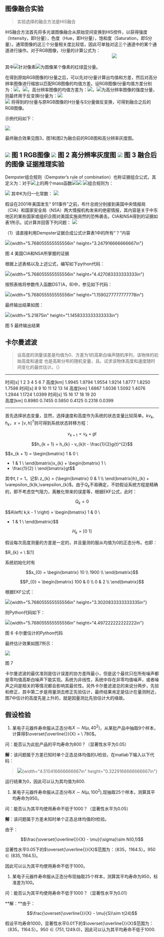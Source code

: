 图像融合实验
------------

> 实验选择的融合方法是HIS融合

IHS融合方法首先将多光谱图像融合从原始空间变换到HIS控件，以获得强度（Intensity，即I分量），色度（Hue，即H分量），饱和度（Saturation，即S分量）。通常图像的这三个分量相关度比较低，因此可单独对这三个通道中的某个通道进行操作。对于RGB图像，I分量的计算公式为：
　　　　　　　　　　　　　　　　　　　　　　　　　![](media/image001.png)

其中![](media/image002.png)针对像素![](media/image003.png)为图像某个像素的红绿蓝分量。

在得到原始RGB图像的I分量之后，可以先对I分量计算出均值和方差，然后对高分辨率图像进行缩放以匹配RGB图像的均值方差。设RGB图像I分量均值方差分别为：![](media/image005.png)，![](media/image006.png)，高分辨率图像的均值方差为：![](media/image007.png)，![](media/image008.png)为高分辨率图像的强度分量，则最终用于反变换I分量为：![](media/image009.png)
　　　　　　　　　　　　　　　　　　　　　　　　　![](media/image010.png)
将得到的I分量与原RGB图像的H分量与S分量做反变换，可得到融合之后的RGB图像。

示例代码如下：

![](media/image011.png)

最终融合效果见图3，图1和图2为融合前的RGB图和高分辨率灰度图。

![](media/image012.png)
图 1 RGB图像
![](media/image013.png)
图 2 高分辨率灰度图
![](media/image014.png)
图 3 融合后的图像
证据推理实验
------------

Dempster组合规则（Dempster’s rule of combination）也称证据组合公式，其定义为：对于![](media/image015.png)上的两个mass函数![](media/image017.png)![](media/image018.png)
![](media/image016.png)组合规则为：



![](media/image019.png)
其中K为归一化常数：
![](media/image020.png)

假设在2001年美国发生“
911事件”之前，布什总统分别接到美国中央情报局（CIA）和国家安全局（NSA）两大情报机构发来的绝密情报，其内容是关于中东地区的某些国家或组织企图对美国实施突然的恐怖袭击。CIA和NSA得到的证据如表1所示。试计算并回答下列问题：
![](media/image021.png)

（1）请直接利用Dempster证据合成公式计算表1中的所有“？”内容

![](media/image5.png){width="5.768055555555556in"
height="3.247916666666667in"}

图 4 美国CIA和NSA所掌握的证据

根据上述表格以及上述公式，编写如下python代码：

![](media/image6.png){width="5.768055555555556in"
height="4.427083333333333in"}

按照表格将参数传入函数DST(A，B)中，参见如下代码：

![](media/image7.png){width="5.768055555555556in"
height="1.1590277777777778in"}

最终输出结果如图：

![](media/image8.png){width="5.21875in" height="1.1458333333333333in"}

图 5 最终输出结果

卡尔曼滤波
----------

> 设高度的测量误差是均值为0、方差为1的高斯白噪声随机序列，该物体的初始高度和速度
> 也是高斯分布的随机变量，且。试求该物体高度和速度随时间变化的最优估计。（）

  ------------ -------- -------- -------- -------- -------- -------- --------
  时间\[s\]    1        2        3        4        5        6        7
  高度\[km\]   1.9945   1.9794   1.9554   1.9214   1.8777   1.8250   1.7598
  时间\[s\]    8        9        10       11       12       13       14
  高度\[km\]   1.6867   1.6036   1.5092   1.4076   1.2944   1.1724   1.0399
  时间\[s\]    15       16       17       18       19       20       
  高度\[km\]   0.8980   0.7455   0.5850   0.4125   0.2318   0.0399   
  ------------ -------- -------- -------- -------- -------- -------- --------

首先选择状态变量，显然，选择速度和高度作为系统的状态变量比较简单。$kv_{k},h_{k}$，$x = \left\lbrack v,h \right\rbrack^{T}$则可得到系统状态转移方程：

$$v_{k + 1} = v_{k} + gt$$

$$h_{k + 1} = h_{k} - v_{k}t - \frac{1}{2}g{t}^{2}$$

$$x_{k + 1} = \begin{bmatrix}
1 & 0 \\
 - 1 & 1 \\
\end{bmatrix}x_{k} + \begin{bmatrix}
1 \\
 - \frac{1}{2} \\
\end{bmatrix}gt$$

其中$t,t = 1$，记$\ z_{k} = {\begin{bmatrix}
0 & 1 \\
\end{bmatrix}h}_{k} + \varepsilon_{k}k,\varepsilon_{k}$。由于$Q_{k}$不易确定，不妨假设系统方程是精确的，即不考虑空气阻力，离散化带来的误差等，根据EKF公式，此时：

$$Q_{k} = 0$$

$$A\left( k,k - 1 \right) = \begin{bmatrix}
1 & 0 \\
 - 1 & 1 \\
\end{bmatrix}$$

$$H_{k} = \left\lbrack 0\ 1 \right\rbrack$$

假设每次高度测量的方差是一定的，并且量测的服从均值为0的正态分布。也即：

$R_{k} = \ $\[1\]

系统初始化时有

$$x_{0} = \begin{bmatrix}
10 \\
1900 \\
\end{bmatrix}$$

$$P_{0} = \begin{bmatrix}
100 & 0 \\
0 & 2 \\
\end{bmatrix}$$

根据EKF公式：

![](media/image13.png){width="5.768055555555556in"
height="3.3020833333333335in"}

则Python代码如下：

![](media/image14.png){width="5.768055555555556in"
height="4.497222222222222in"}

图 6 卡尔曼估计的Python代码

最终估计效果如图7所示：

![](media/image15.png)

图 7

卡尔曼滤波的最优准则是估计误差的协方差阵最小，但是这个最优只在所有噪声都是零均值高斯白噪声下能实现。系统为非线性，系统中存在非零均值噪声，或者噪声之间是相关的等情况都会影响其最优性。另外卡尔曼滤波总的来说分两步，先验和修正，其中第二步是用量测去修正先验估计，最终结果肯定是估计在量测附近，图7中估计的高度先是上升的，就是因量测比先验估计大的缘故。

假设检验
--------

1.  某电子元器件寿命服从正态分布$X\sim N(\mu,40^{2})$，从某批产品中抽取9个样本，计算得$\overset{\overline{}}{X} = \ 780$。

问：能否认为此批产品的平均寿命为800？（显著性水平为0.05）

**解**：该问题属于方差已知时单个正态总体均值的U检验，在matlab下输入以下代码：

> ![](media/image16.png){width="4.510416666666667in"
> height="0.3229166666666667in"}

运行结果为0，因此可以认为其均值为800.

1.  某电子元器件寿命服从正态分布$X\sim N\left( \mu,100^{2} \right),$现抽取25个样本，测算其平均寿命为950。

问：能否认为其平均使用寿命不低于1000？（显著性水平为0.05）

**解**：该问题属于方差未知时单个正态总体均值的t检验。

由于：

$$\frac{\overset{\overline{}}{X} - \mu}{\sigma}\sim N(0,1)$$

显著性水平0.05下的$\overset{\overline{}}{X}$范围为：（835，1164.5）。$950 \in (835,1164.5)$。

因此可以认为其平均使用寿命不低于1000。

1.  某电子元器件寿命服从正态分布现抽取25个样本，测算其平均寿命为950，标准差为100。

问：能否认为其平均使用寿命不低于1000？（显著性水平为0.01）

**解：**由于：

$$\frac{\overset{\overline{}}{X} - \mu}{S}\sim t(24)$$

假设平均寿命1000，显著性水平0.01下的$\overset{\overline{}}{X}$范围为：（835，1164.5）。$950 \in (751,1249.0)$，因此可以认为其平均寿命不低于1000.
